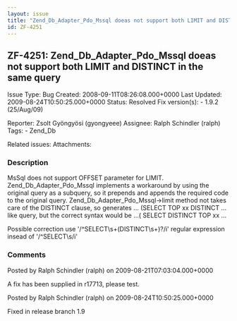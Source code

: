 ```yaml
---
layout: issue
title: "Zend_Db_Adapter_Pdo_Mssql doeas not support both LIMIT and DISTINCT in the same query"
id: ZF-4251
---
```


ZF-4251: Zend\_Db\_Adapter\_Pdo\_Mssql doeas not support both LIMIT and DISTINCT in the same query
--------------------------------------------------------------------------------------------------

 Issue Type: Bug Created: 2008-09-11T08:26:08.000+0000 Last Updated: 2009-08-24T10:50:25.000+0000 Status: Resolved Fix version(s): - 1.9.2 (25/Aug/09)
 
 Reporter:  Zsolt Gyöngyösi (gyongyeee)  Assignee:  Ralph Schindler (ralph)  Tags: - Zend\_Db
 
 Related issues: 
 Attachments: 
### Description

MsSql does not support OFFSET parameter for LIMIT. Zend\_Db\_Adapter\_Pdo\_Mssql implements a workaround by using the original query as a subquery, so it prepends and appends the required code to the original query. Zend\_Db\_Adapter\_Pdo\_Mssql->limit method not takes care of the DISTINCT clause, so generates ... (SELECT TOP xx DISTINCT ... like query, but the correct syntax would be ...( SELECT DISTINCT TOP xx ...

Possible correction use '/^SELECT\\s+(DISTINCT\\s+)?/i' regular expression insead of '/^SELECT\\s/i'

 

 

### Comments

Posted by Ralph Schindler (ralph) on 2009-08-21T07:03:04.000+0000

A fix has been supplied in r17713, please test.

 

 

Posted by Ralph Schindler (ralph) on 2009-08-24T10:50:25.000+0000

Fixed in release branch 1.9

 

 